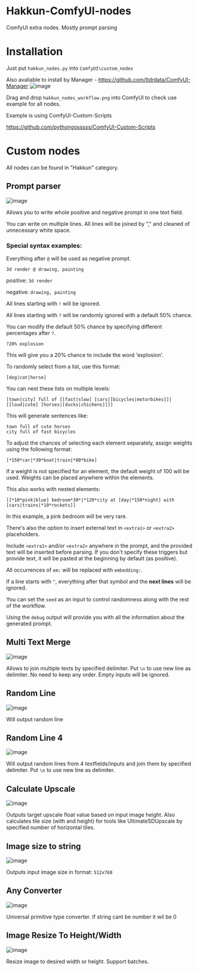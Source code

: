 # Hakkun-ComfyUI-nodes
ComfyUI extra nodes. Mostly prompt parsing

# Installation
Just put `hakkun_nodes.py` into `ComfyUI\custom_nodes`

Also avaliable to install by Manager - https://github.com/ltdrdata/ComfyUI-Manager
![image](https://github.com/tudal/Hakkun-ComfyUI-nodes/assets/799063/e13c6ef2-dd81-4e7a-8df9-6f87ef39fcdf)

Drag and drop ```hakkun_nodes_workflow.png``` into ComfyUI to check use example for all nodes.

Example is using ComfyUI-Custom-Scripts

https://github.com/pythongosssss/ComfyUI-Custom-Scripts

# Custom nodes

All nodes can be found in "Hakkun" category.

## Prompt parser

![image](https://github.com/tudal/Hakkun-ComfyUI-nodes/assets/799063/c31f7513-ea33-4537-a32a-ca2a74f76804)

Allows you to write whole positive and negative prompt in one text field.

You can write on multiple lines. All lines will be joined by "," and cleaned of unnecessary white space.

### Special syntax examples:

Everything after ```@``` will be used as negative prompt.
```
3d render @ drawing, painting
```
positive: ```3d render```

negative: ```drawing, painting```

All lines starting with ```!``` will be ignored.

All lines starting with `?` will be randomly ignored with a default 50% chance.

You can modify the default 50% chance by specifying different percentages after `?`.

```
?20% explosion
```
This will give you a 20% chance to include the word 'explosion'.


To randomly select from a list, use this format:
```
[dog|cat|horse]
```

You can nest these lists on multiple levels:
```
[town|city] full of [[fast|slow] [cars|[bicycles|motorbikes]]|[[loud|cute] [horses|[ducks|chickens]]]]
```
This will generate sentences like:
```
town full of cute horses
city full of fast bicycles
```

To adjust the chances of selecting each element separately, assign weights using the following format:
```
[*150*car|*30*boat|train|*80*bike]
```
If a weight is not specified for an element, the default weight of 100 will be used. Weights can be placed anywhere within the elements.

This also works with nested elements:
```
[[*10*pink|blue] bedroom*30*|*120*city at [day|*150*night] with [cars|trains|*10*rockets]]
```
In this example, a pink bedroom will be very rare.

There's also the option to insert external text in ```<extra1>``` or ```<extra2>``` placeholders.

Include ```<extra1>``` and/or ```<extra2>``` anywhere in the prompt, and the provided text will be inserted before parsing. If you don't specify these triggers but provide text, it will be pasted at the beginning by default (as positive).

All occurrences of ```em:``` will be replaced with ```embedding:```.

If a line starts with ```^```, everything after that symbol and the **next lines** will be ignored.

You can set the ```seed``` as an input to control randomness along with the rest of the workflow.

Using the ```debug``` output will provide you with all the information about the generated prompt.


## Multi Text Merge
![image](https://github.com/tudal/Hakkun-ComfyUI-nodes/assets/799063/fbb83cf9-a715-45bd-b50e-ce1f9a6e9a21)

Allows to join multiple texts by specified delimiter. Put ```\n``` to use new line as delimiter.
No need to keep any order. Empty inputs will be ignored.

## Random Line
![image](https://github.com/tudal/Hakkun-ComfyUI-nodes/assets/799063/4f1575e9-06db-459a-b06d-b7608588d006)

Will output random line

## Random Line 4
![image](https://github.com/tudal/Hakkun-ComfyUI-nodes/assets/799063/8b6a5936-d56b-4fc0-8b0f-6b7453219f26)

Will output random lines from 4 textfields/inputs and join them by specified delimiter. Put ```\n``` to use new line as delimiter.

## Calculate Upscale
![image](https://github.com/tudal/Hakkun-ComfyUI-nodes/assets/799063/86b0e0b0-70b8-4f69-aba7-beb246f7a6b9)

Outputs target upscale float value based on input image height.
Also calculates tile size (with and height) for tools like UltimateSDUpscale by specified number of horizontal tiles.

## Image size to string
![image](https://github.com/tudal/Hakkun-ComfyUI-nodes/assets/799063/81dc5d21-f726-45f8-8d46-2ec17d16a6b7)

Outputs input image size in format: ```512x768```

## Any Converter
![image](https://github.com/tudal/Hakkun-ComfyUI-nodes/assets/799063/c3281a50-8873-4dd5-8f01-8ba347c0874c)

Universal primitive type converter. If string cant be number it wil be 0

## Image Resize To Height/Width
![image](https://github.com/tudal/Hakkun-ComfyUI-nodes/assets/799063/ec54d06d-41bd-451d-888d-5c52664edb80)

Resize image to desired width or height. Support batches.


